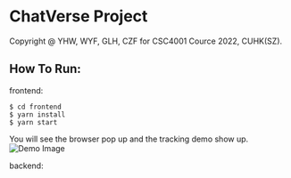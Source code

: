 # ChatVerse Project

Copyright @ YHW, WYF, GLH, CZF for CSC4001 Cource 2022, CUHK(SZ).


## How To Run:

frontend:
```
$ cd frontend
$ yarn install
$ yarn start
```
 You will see the browser pop up and the tracking demo show up.
 ![Demo Image](https://cd-1302933783.cos.ap-guangzhou.myqcloud.com/FILE%2FScreen%20Shot%202022-03-16%20at%2011.42.21%20PM.png)
 
 
 backend:
 ```
 
 ```
